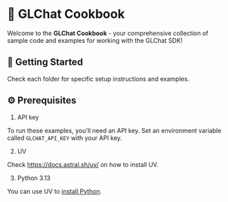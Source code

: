 # 🍳 GLChat Cookbook

Welcome to the **GLChat Cookbook** - your comprehensive collection of sample code and examples for working with the GLChat SDK!

## 🚀 Getting Started

Check each folder for specific setup instructions and examples.

## ⚙️ Prerequisites

1. API key

To run these examples, you'll need an API key. Set an environment variable called `GLCHAT_API_KEY` with your API key.

2. UV

Check https://docs.astral.sh/uv/ on how to install UV.

3. Python 3.13

You can use UV to [install Python](https://docs.astral.sh/uv/guides/install-python/).
